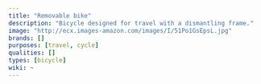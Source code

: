 ```yaml
---
title: "Removable bike"
description: "Bicycle designed for travel with a dismantling frame."
image: "http://ecx.images-amazon.com/images/I/51Po1GsEpsL.jpg"
brands: []
purposes: [travel, cycle]
qualities: []
types: [bicycle]
wiki: ~
---
```

